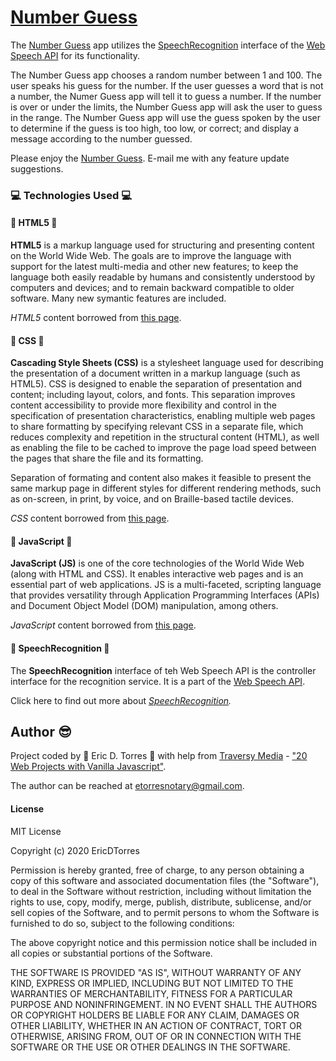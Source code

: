 # [Number Guess](https://etorres-revature.github.io/Number_Guess/)

The [Number Guess](https://etorres-revature.github.io/Number_Guess/) app utilizes the [SpeechRecognition](https://developer.mozilla.org/en-US/docs/Web/API/SpeechRecognition) interface of the [Web Speech API](https://developer.mozilla.org/en-US/docs/Web/API/Web_Speech_API) for its functionality.  

The Number Guess app chooses a random number between 1 and 100.  The user speaks his guess for the number.  If the user guesses a word that is not a number, the Numer Guess app will tell it to guess a number.  If the number is over or under the limits, the Number Guess app will ask the user to guess in the range.  The Number Guess app will use the guess spoken by the user to determine if the guess is too high, too low, or correct; and display a message according to the number guessed.

Please enjoy the [Number Guess](https://etorres-revature.github.io/Audio_Player/).  E-mail me with any feature update suggestions.

### :computer: Technologies Used :computer:

#### :memo: HTML5 :memo:

**HTML5** is a markup language used for structuring and presenting content on the World Wide Web.  The goals are to improve the language with support for the latest multi-media and other new features; to keep the language both easily readable by humans and consistently understood by computers and devices; and to remain backward compatible to older software.  Many new symantic features are included.

*HTML5* content borrowed from <a target="_blank" rel="noopener noreferrer">[this page](https://en.wikipedia.org/wiki/HTML5).</a>

#### :art: CSS :art:

**Cascading Style Sheets (CSS)** is a stylesheet language used for describing the presentation of a document written in a markup language (such as HTML5).  CSS is designed to enable the separation of presentation and content; including layout, colors, and fonts.  This separation improves content accessibility to provide more flexibility and control in the specification of presentation characteristics, enabling multiple web pages to share formatting by specifying relevant CSS in a separate file, which reduces complexity and repetition in the structural content (HTML), as well as enabling the file to be cached to improve the page load speed between the pages that share the file and its formatting.

Separation of formating and content also makes it feasible to present the same markup page in different styles for different rendering methods, such as on-screen, in print, by voice, and on Braille-based tactile devices. 

*CSS* content borrowed from <a target="_blank" rel="noopener noreferrer">[this page](https://en.wikipedia.org/wiki/Cascading_Style_Sheets).</a>

#### :sparkler: JavaScript :sparkler:

**JavaScript (JS)** is one of the core technologies of the World Wide Web (along with HTML and CSS). It enables interactive web pages and is an essential part of web applications.  JS is a multi-faceted, scripting language that provides versatility through Application Programming Interfaces (APIs) and Document Object Model (DOM) manipulation, among others.

*JavaScript* content borrowed from <a target="_blank" rel="noopener noreferrer">[this page](https://en.wikipedia.org/wiki/JavaScript).</a>

#### :speech_balloon: SpeechRecognition :speech_balloon:

The **SpeechRecognition** interface of teh Web Speech API is the controller interface for the recognition service. It is a part of the [Web Speech API](https://developer.mozilla.org/en-US/docs/Web/API/Web_Speech_API).

Click here to find out more about *[SpeechRecognition](https://developer.mozilla.org/en-US/docs/Web/API/SpeechRecognition).*

## Author :sunglasses:

Project coded by :green_heart: Eric D. Torres :green_heart: with help from [Traversy Media](https://traversymedia.com/) - ["20 Web Projects with Vanilla Javascript"](https://vanillawebprojects.com/).  

The author can be reached at etorresnotary@gmail.com. 

#### License

MIT License

Copyright (c) 2020 EricDTorres

Permission is hereby granted, free of charge, to any person obtaining a copy
of this software and associated documentation files (the "Software"), to deal
in the Software without restriction, including without limitation the rights
to use, copy, modify, merge, publish, distribute, sublicense, and/or sell
copies of the Software, and to permit persons to whom the Software is
furnished to do so, subject to the following conditions:

The above copyright notice and this permission notice shall be included in all
copies or substantial portions of the Software.

THE SOFTWARE IS PROVIDED "AS IS", WITHOUT WARRANTY OF ANY KIND, EXPRESS OR
IMPLIED, INCLUDING BUT NOT LIMITED TO THE WARRANTIES OF MERCHANTABILITY,
FITNESS FOR A PARTICULAR PURPOSE AND NONINFRINGEMENT. IN NO EVENT SHALL THE
AUTHORS OR COPYRIGHT HOLDERS BE LIABLE FOR ANY CLAIM, DAMAGES OR OTHER
LIABILITY, WHETHER IN AN ACTION OF CONTRACT, TORT OR OTHERWISE, ARISING FROM,
OUT OF OR IN CONNECTION WITH THE SOFTWARE OR THE USE OR OTHER DEALINGS IN THE
SOFTWARE.
